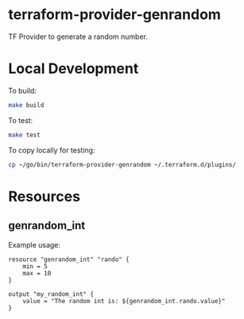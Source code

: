 # terraform-provider-genrandom

TF Provider to generate a random number.

# Local Development

To build:

```bash
make build
```

To test:

```bash
make test
```

To copy locally for testing:

```bash
cp ~/go/bin/terraform-provider-genrandom ~/.terraform.d/plugins/
```

# Resources

## genrandom_int

Example usage:

```hcl
resource "genrandom_int" "rando" {
    min = 5
    max = 10
}

output "my_random_int" {
    value = "The random int is: ${genrandom_int.rando.value}"
}
```

